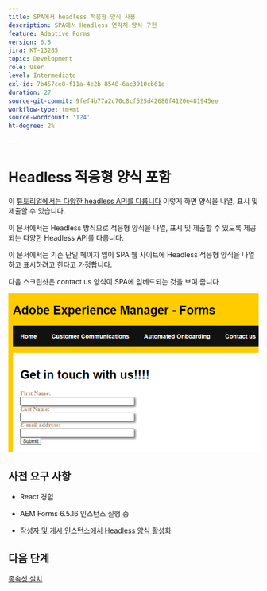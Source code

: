 ```yaml
---
title: SPA에서 headless 적응형 양식 사용
description: SPA에서 Headless 연락처 양식 구현
feature: Adaptive Forms
version: 6.5
jira: KT-13285
topic: Development
role: User
level: Intermediate
exl-id: 7b457ce8-f11a-4e2b-8548-6ac3910cb61e
duration: 27
source-git-commit: 9fef4b77a2c70c8cf525d42686f4120e481945ee
workflow-type: tm+mt
source-wordcount: '124'
ht-degree: 2%

---
```


# Headless 적응형 양식 포함

이 [튜토리얼에서는 다양한 headless API를 다룹니다](https://opensource.adobe.com/aem-forms-af-runtime/api/#section/Introduction) 이렇게 하면 양식을 나열, 표시 및 제출할 수 있습니다.

이 문서에서는 Headless 방식으로 적응형 양식을 나열, 표시 및 제출할 수 있도록 제공되는 다양한 Headless API를 다룹니다.

이 문서에서는 기존 단일 페이지 앱이 SPA 웹 사이트에 Headless 적응형 양식을 나열하고 표시하려고 한다고 가정합니다.

다음 스크린샷은 contact us 양식이 SPA에 임베드되는 것을 보여 줍니다

![contact-us-form](./assets/contact-us-form.png)

## 사전 요구 사항

* React 경험

* AEM Forms 6.5.16 인스턴스 실행 중

* [작성자 및 게시 인스턴스에서 Headless 양식 활성화](https://experienceleague.adobe.com/docs/experience-manager-headless-adaptive-forms/using/quick-setup/enable-headless-adaptive-forms-and-core-components.html?lang=en)

## 다음 단계

[종속성 설치](./install-af-react-libraries.md)

